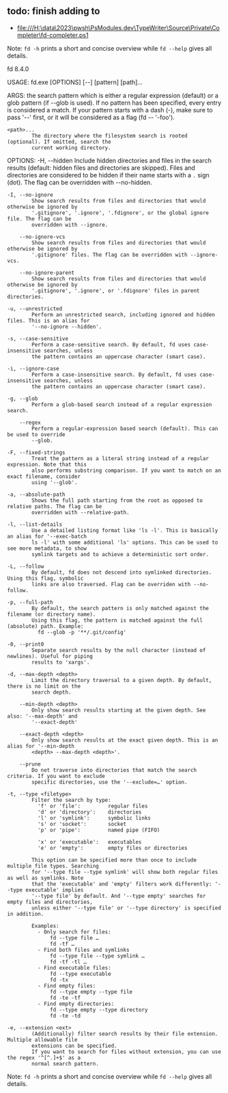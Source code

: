 ## todo: finish adding to 

- <file:///H:\data\2023\pwsh\PsModules.dev\TypeWriter\Source\Private\Completer\fd-completer.ps1>


Note: `fd -h` prints a short and concise overview while `fd --help` gives all details.

fd 8.4.0

USAGE:
    fd.exe [OPTIONS] [--] [pattern] [path]...

ARGS:
    <pattern>
            the search pattern which is either a regular expression (default) or a glob pattern (if
            --glob is used). If no pattern has been specified, every entry is considered a match. If
            your pattern starts with a dash (-), make sure to pass '--' first, or it will be
            considered as a flag (fd -- '-foo').

    <path>...
            The directory where the filesystem search is rooted (optional). If omitted, search the
            current working directory.

OPTIONS:
    -H, --hidden
            Include hidden directories and files in the search results (default: hidden files and
            directories are skipped). Files and directories are considered to be hidden if their
            name starts with a `.` sign (dot). The flag can be overridden with --no-hidden.

    -I, --no-ignore
            Show search results from files and directories that would otherwise be ignored by
            '.gitignore', '.ignore', '.fdignore', or the global ignore file. The flag can be
            overridden with --ignore.

        --no-ignore-vcs
            Show search results from files and directories that would otherwise be ignored by
            '.gitignore' files. The flag can be overridden with --ignore-vcs.

        --no-ignore-parent
            Show search results from files and directories that would otherwise be ignored by
            '.gitignore', '.ignore', or '.fdignore' files in parent directories.

    -u, --unrestricted
            Perform an unrestricted search, including ignored and hidden files. This is an alias for
            '--no-ignore --hidden'.

    -s, --case-sensitive
            Perform a case-sensitive search. By default, fd uses case-insensitive searches, unless
            the pattern contains an uppercase character (smart case).

    -i, --ignore-case
            Perform a case-insensitive search. By default, fd uses case-insensitive searches, unless
            the pattern contains an uppercase character (smart case).

    -g, --glob
            Perform a glob-based search instead of a regular expression search.

        --regex
            Perform a regular-expression based search (default). This can be used to override
            --glob.

    -F, --fixed-strings
            Treat the pattern as a literal string instead of a regular expression. Note that this
            also performs substring comparison. If you want to match on an exact filename, consider
            using '--glob'.

    -a, --absolute-path
            Shows the full path starting from the root as opposed to relative paths. The flag can be
            overridden with --relative-path.

    -l, --list-details
            Use a detailed listing format like 'ls -l'. This is basically an alias for '--exec-batch
            ls -l' with some additional 'ls' options. This can be used to see more metadata, to show
            symlink targets and to achieve a deterministic sort order.

    -L, --follow
            By default, fd does not descend into symlinked directories. Using this flag, symbolic
            links are also traversed. Flag can be overriden with --no-follow.

    -p, --full-path
            By default, the search pattern is only matched against the filename (or directory name).
            Using this flag, the pattern is matched against the full (absolute) path. Example:
              fd --glob -p '**/.git/config'

    -0, --print0
            Separate search results by the null character (instead of newlines). Useful for piping
            results to 'xargs'.

    -d, --max-depth <depth>
            Limit the directory traversal to a given depth. By default, there is no limit on the
            search depth.

        --min-depth <depth>
            Only show search results starting at the given depth. See also: '--max-depth' and
            '--exact-depth'

        --exact-depth <depth>
            Only show search results at the exact given depth. This is an alias for '--min-depth
            <depth> --max-depth <depth>'.

        --prune
            Do not traverse into directories that match the search criteria. If you want to exclude
            specific directories, use the '--exclude=…' option.

    -t, --type <filetype>
            Filter the search by type:
              'f' or 'file':         regular files
              'd' or 'directory':    directories
              'l' or 'symlink':      symbolic links
              's' or 'socket':       socket
              'p' or 'pipe':         named pipe (FIFO)
            
              'x' or 'executable':   executables
              'e' or 'empty':        empty files or directories
            
            This option can be specified more than once to include multiple file types. Searching
            for '--type file --type symlink' will show both regular files as well as symlinks. Note
            that the 'executable' and 'empty' filters work differently: '--type executable' implies
            '--type file' by default. And '--type empty' searches for empty files and directories,
            unless either '--type file' or '--type directory' is specified in addition.
            
            Examples:
              - Only search for files:
                  fd --type file …
                  fd -tf …
              - Find both files and symlinks
                  fd --type file --type symlink …
                  fd -tf -tl …
              - Find executable files:
                  fd --type executable
                  fd -tx
              - Find empty files:
                  fd --type empty --type file
                  fd -te -tf
              - Find empty directories:
                  fd --type empty --type directory
                  fd -te -td

    -e, --extension <ext>
            (Additionally) filter search results by their file extension. Multiple allowable file
            extensions can be specified.
            If you want to search for files without extension, you can use the regex '^[^.]+$' as a
            normal search pattern.



Note: `fd -h` prints a short and concise overview while `fd --help` gives all details.
